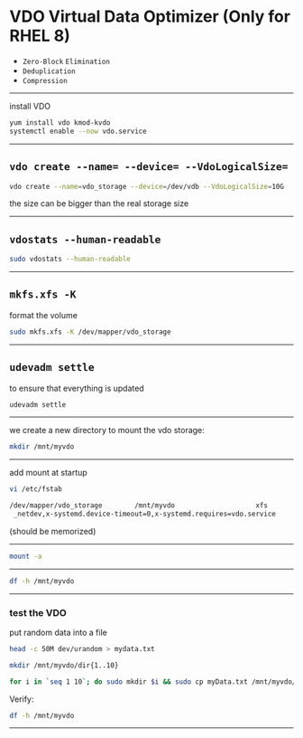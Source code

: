 

# VDO   Virtual Data Optimizer (Only for RHEL 8)

- `Zero-Block` `Elimination`
- `Deduplication`
- `Compression`

________________________________________________________________________________________________



install VDO

```bash
yum install vdo kmod-kvdo
systemctl enable --now vdo.service
```

________________________________________________________________________________________________

## `vdo create --name= --device= --VdoLogicalSize=`

```bash
vdo create --name=vdo_storage --device=/dev/vdb --VdoLogicalSize=10G
```

the size can be bigger than the real storage size

________________________________________________________________________________________________



## `vdostats --human-readable`


```bash
sudo vdostats --human-readable
```

________________________________________________________________________________________________


## `mkfs.xfs -K`

format the volume

```bash
sudo mkfs.xfs -K /dev/mapper/vdo_storage
```

________________________________________________________________________________________________


## `udevadm settle`

to ensure that everything is updated

```bash
udevadm settle
```

________________________________________________________________________________________________


we create a new directory to mount the vdo storage:

```bash
mkdir /mnt/myvdo
```

________________________________________________________________________________________________


add mount at startup

```bash
vi /etc/fstab

/dev/mapper/vdo_storage        /mnt/myvdo                    xfs
 _netdev,x-systemd.device-timeout=0,x-systemd.requires=vdo.service      0 0
```

(should be memorized)

________________________________________________________________________________________________




```bash
mount -a
```

________________________________________________________________________________________________




```bash
df -h /mnt/myvdo
```

________________________________________________________________________________________________


### test the VDO

put random data into a file

```bash
head -c 50M dev/urandom > mydata.txt
```




```bash
mkdir /mnt/myvdo/dir{1..10}
```




```bash
for i in `seq 1 10`; do sudo mkdir $i && sudo cp myData.txt /mnt/myvdo/dir$i; done;
```

Verify:



```bash
df -h /mnt/myvdo
```

________________________________________________________________________________________________
